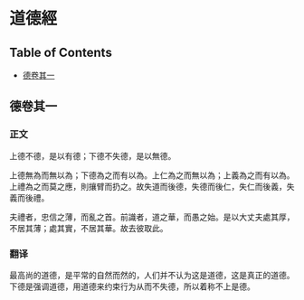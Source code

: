 # 道德經

## Table of Contents

+ [德卷其一](#德卷其一)


## 德卷其一

### 正文
上德不德，是以有德；下德不失德，是以無德。

上德無為而無以為；下德為之而有以為。上仁為之而無以為；上義為之而有以為。上禮為之而莫之應，則攘臂而扔之。故失道而後德，失德而後仁，失仁而後義，失義而後禮。

夫禮者，忠信之薄，而亂之首。前識者，道之華，而愚之始。是以大丈夫處其厚，不居其薄；處其實，不居其華。故去彼取此。

### 翻译
最高尚的道德，是平常的自然而然的，人们并不认为这是道德，这是真正的道德。下德是强调道德，用道德来约束行为从而不失德，所以着称不上是德。